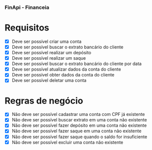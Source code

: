 ### FinApi - Financeia

# Requisitos

-  [x] Deve ser possível criar uma conta
-  [x] Deve ser possível buscar o extrato bancário do cliente
-  [x] Deve ser possível realizar um depósito
-  [x] Deve ser possível realizar um saque
-  [x] Deve ser possível buscar o extrato bancário do cliente por data
-  [x] Deve ser possível atualizar dados da conta do cliente
-  [x] Deve ser possível obter dados da conta do cliente
-  [x] Deve ser possível deletar uma conta
 
# Regras de negócio

-  [x] Não deve ser possível cadastrar uma conta com CPF já existente
-  [x] Não deve ser possível buscar extrato em uma conta não existente
-  [x] Não deve ser possível fazer depósito em uma conta não existente
-  [x] Não deve ser possível fazer saque em uma conta não existente
-  [x] Não deve ser possível fazer saque quando o saldo for insuficiente
-  [x] Não deve ser possível excluir uma conta não existente
